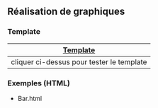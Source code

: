 ## Réalisation de graphiques

### Template

| [**Template**](Template.md) |
| --- |
| cliquer ci-dessus pour tester le template |

### Exemples (HTML)

* Bar.html
